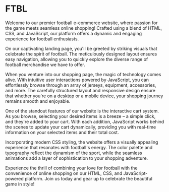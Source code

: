 # FTBL

Welcome to our premier football e-commerce website, where passion for the game meets seamless online shopping! Crafted using a blend of HTML, CSS, and JavaScript, our platform offers a dynamic and engaging experience for football enthusiasts.

On our captivating landing page, you'll be greeted by striking visuals that celebrate the spirit of football. The meticulously designed layout ensures easy navigation, allowing you to quickly explore the diverse range of football merchandise we have to offer.

When you venture into our shopping page, the magic of technology comes alive. With intuitive user interactions powered by JavaScript, you can effortlessly browse through an array of jerseys, equipment, accessories, and more. The carefully structured layout and responsive design ensure that whether you're on a desktop or a mobile device, your shopping journey remains smooth and enjoyable.

One of the standout features of our website is the interactive cart system. As you browse, selecting your desired items is a breeze – a simple click, and they're added to your cart. With each addition, JavaScript works behind the scenes to update your cart dynamically, providing you with real-time information on your selected items and their total cost.

Incorporating modern CSS styling, the website offers a visually appealing experience that resonates with football's energy. The color palette and typography reflect the dynamism of the sport, while the seamless animations add a layer of sophistication to your shopping adventure.

Experience the thrill of combining your love for football with the convenience of online shopping on our HTML, CSS, and JavaScript-powered platform. Join us today and gear up to celebrate the beautiful game in style!
